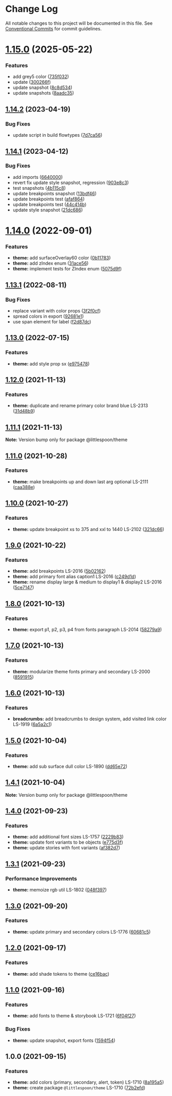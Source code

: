# Change Log

All notable changes to this project will be documented in this file.
See [Conventional Commits](https://conventionalcommits.org) for commit guidelines.

# [1.15.0](https://github.com/little-spoon-dev/design-system/compare/@littlespoon/theme@1.14.2...@littlespoon/theme@1.15.0) (2025-05-22)

### Features

- add grey5 color ([735f032](https://github.com/little-spoon-dev/design-system/commit/735f03216791296b6f83c387be3d37267098f67e))
- update ([300266f](https://github.com/little-spoon-dev/design-system/commit/300266fe72be973b073b4b44d28ee24c9ffa8afa))
- update snapshot ([8c8d534](https://github.com/little-spoon-dev/design-system/commit/8c8d53493cd8f1665499aa944d269454821d13a2))
- update snapshots ([8aadc35](https://github.com/little-spoon-dev/design-system/commit/8aadc35c78603797e87ddb97e0ccba6f8fae6410))

## [1.14.2](https://github.com/little-spoon-dev/design-system/compare/@littlespoon/theme@1.14.1...@littlespoon/theme@1.14.2) (2023-04-19)

### Bug Fixes

- update script in build flowtypes ([7d7ca56](https://github.com/little-spoon-dev/design-system/commit/7d7ca56155fd445a52d834ab95829cfccb2aca59))

## [1.14.1](https://github.com/little-spoon-dev/design-system/compare/@littlespoon/theme@1.14.0...@littlespoon/theme@1.14.1) (2023-04-12)

### Bug Fixes

- add imports ([6640000](https://github.com/little-spoon-dev/design-system/commit/6640000b7c0587de6b80a61b26680dfc94f1f891))
- revert fix update style snapshot, regression ([903e8c3](https://github.com/little-spoon-dev/design-system/commit/903e8c3a23a768e85f15a997da74acf48a7e181b))
- test snapshots ([4b115c8](https://github.com/little-spoon-dev/design-system/commit/4b115c8a06fea569686ae6f13169ce9bfa1a7625))
- update breakpoints snapshot ([13bdf46](https://github.com/little-spoon-dev/design-system/commit/13bdf46f7560b539b7f37a42b59769f5c4561c5c))
- update breakpoints test ([afaf864](https://github.com/little-spoon-dev/design-system/commit/afaf86481149fc2c5d7470f0d74223d9a719d6d0))
- update breakpoints test ([44c414b](https://github.com/little-spoon-dev/design-system/commit/44c414b0dd4a8e0b9ca360c8359d6733138dfd82))
- update style snapshot ([21dc686](https://github.com/little-spoon-dev/design-system/commit/21dc686a29c8239597b37a632ab548e3755a20e9))

# [1.14.0](https://github.com/little-spoon-dev/design-system/compare/@littlespoon/theme@1.13.1...@littlespoon/theme@1.14.0) (2022-09-01)

### Features

- **theme:** add surfaceOverlay60 color ([0b11783](https://github.com/little-spoon-dev/design-system/commit/0b1178379ad94d3f3aacdfaaa55091fe8cefc2a1))
- **theme:** add zIndex enum ([31ace56](https://github.com/little-spoon-dev/design-system/commit/31ace5627eade9ea720fd18257e09cdcdee39dc0))
- **theme:** implement tests for ZIndex enum ([5075d9f](https://github.com/little-spoon-dev/design-system/commit/5075d9f3d9cb001e73d6dd5d026b2d5d73960fa5))

## [1.13.1](https://github.com/little-spoon-dev/design-system/compare/@littlespoon/theme@1.13.0...@littlespoon/theme@1.13.1) (2022-08-11)

### Bug Fixes

- replace variant with color props ([3f2f0cf](https://github.com/little-spoon-dev/design-system/commit/3f2f0cf86144616e853b8410cba2aef15e9fd81c))
- spread colors in export ([92681e1](https://github.com/little-spoon-dev/design-system/commit/92681e112bda4ba7efae51240b646307019ef3b7))
- use span element for label ([f2d87dc](https://github.com/little-spoon-dev/design-system/commit/f2d87dc44f21b3aa1445331b057ea7b9da1934b7))

## [1.13.0](https://github.com/little-spoon-dev/design-system/compare/@littlespoon/theme@1.12.0...@littlespoon/theme@1.13.0) (2022-07-15)

### Features

- **theme:** add style prop sx ([e975478](https://github.com/little-spoon-dev/design-system/commit/e975478b5c49ab42f78a237cc0ecd4b686cb9d91))

## [1.12.0](https://github.com/little-spoon-dev/design-system/compare/@littlespoon/theme@1.11.1...@littlespoon/theme@1.12.0) (2021-11-13)

### Features

- **theme:** duplicate and rename primary color brand blue LS-2313 ([31d48b9](https://github.com/little-spoon-dev/design-system/commit/31d48b9aa8f1988d4be011fbe074a0eeb30eba54))

## [1.11.1](https://github.com/little-spoon-dev/design-system/compare/@littlespoon/theme@1.11.0...@littlespoon/theme@1.11.1) (2021-11-13)

**Note:** Version bump only for package @littlespoon/theme

## [1.11.0](https://github.com/little-spoon-dev/design-system/compare/@littlespoon/theme@1.10.0...@littlespoon/theme@1.11.0) (2021-10-28)

### Features

- **theme:** make breakpoints up and down last arg optional LS-2111 ([caa388e](https://github.com/little-spoon-dev/design-system/commit/caa388e75e319c95207e1c1b21b3174f3dcb2428))

## [1.10.0](https://github.com/little-spoon-dev/design-system/compare/@littlespoon/theme@1.9.0...@littlespoon/theme@1.10.0) (2021-10-27)

### Features

- **theme:** update breakpoint xs to 375 and xxl to 1440 LS-2102 ([321dc66](https://github.com/little-spoon-dev/design-system/commit/321dc66305b467e7607f24a8bfa491309763bdba))

## [1.9.0](https://github.com/little-spoon-dev/design-system/compare/@littlespoon/theme@1.8.0...@littlespoon/theme@1.9.0) (2021-10-22)

### Features

- **theme:** add breakpoints LS-2016 ([5b02162](https://github.com/little-spoon-dev/design-system/commit/5b021628d6258ffe983bd85079465916e3b9516f))
- **theme:** add primary font alias caption1 LS-2016 ([c249d1d](https://github.com/little-spoon-dev/design-system/commit/c249d1d4d1776f5d3479ccccaf6c4b01fd99c274))
- **theme:** rename display large & medium to display1 & display2 LS-2016 ([5ce7147](https://github.com/little-spoon-dev/design-system/commit/5ce7147abab040a78225339c49453ebe05e482e1))

## [1.8.0](https://github.com/little-spoon-dev/design-system/compare/@littlespoon/theme@1.7.0...@littlespoon/theme@1.8.0) (2021-10-13)

### Features

- **theme:** export p1, p2, p3, p4 from fonts paragraph LS-2014 ([58279a9](https://github.com/little-spoon-dev/design-system/commit/58279a9ef752f39dea9120a7101b6f7ee5b45365))

## [1.7.0](https://github.com/little-spoon-dev/design-system/compare/@littlespoon/theme@1.6.0...@littlespoon/theme@1.7.0) (2021-10-13)

### Features

- **theme:** modularize theme fonts primary and secondary LS-2000 ([8591915](https://github.com/little-spoon-dev/design-system/commit/8591915f51584b0fd4870f247b51a6abc4425c96))

## [1.6.0](https://github.com/little-spoon-dev/design-system/compare/@littlespoon/theme@1.5.0...@littlespoon/theme@1.6.0) (2021-10-13)

### Features

- **breadcrumbs:** add breadcrumbs to design system, add visited link color LS-1919 ([6a5a2c1](https://github.com/little-spoon-dev/design-system/commit/6a5a2c1cf6849b7897f465d8cb75eb3b29a789a0))

## [1.5.0](https://github.com/little-spoon-dev/design-system/compare/@littlespoon/theme@1.4.1...@littlespoon/theme@1.5.0) (2021-10-04)

### Features

- **theme:** add sub surface dull color LS-1890 ([dd65e72](https://github.com/little-spoon-dev/design-system/commit/dd65e72dec0d91bfb2b1d054dcc7ae55da447324))

## [1.4.1](https://github.com/little-spoon-dev/design-system/compare/@littlespoon/theme@1.4.0...@littlespoon/theme@1.4.1) (2021-10-04)

**Note:** Version bump only for package @littlespoon/theme

## [1.4.0](https://www.github.com/little-spoon-dev/design-system/compare/theme-v1.3.1...%40littlespoon%2Ftheme%401.4.0) (2021-09-23)

### Features

- **theme:** add additional font sizes LS-1757 ([2229b83](https://github.com/little-spoon-dev/design-system/commit/2229b838601d0bcd4c6dc3173690460cb37e9f42))
- **theme:** update font variants to be objects ([e775d3f](https://github.com/little-spoon-dev/design-system/commit/e775d3f33dd4c30258149f6e905f1f5ff177233f))
- **theme:** update stories with font variants ([af382d7](https://github.com/little-spoon-dev/design-system/commit/af382d726928565a2274f90e5e210d14e63f9037))

## [1.3.1](https://www.github.com/little-spoon-dev/design-system/compare/theme-v1.3.0...theme-v1.3.1) (2021-09-23)

### Performance Improvements

- **theme:** memoize rgb util LS-1802 ([048f397](https://www.github.com/little-spoon-dev/design-system/commit/048f3975f7692038b284fb1b6790804ba2e2a0a9))

## [1.3.0](https://www.github.com/little-spoon-dev/design-system/compare/theme-v1.2.0...theme-v1.3.0) (2021-09-20)

### Features

- **theme:** update primary and secondary colors LS-1776 ([60681c5](https://www.github.com/little-spoon-dev/design-system/commit/60681c564e533bf6852eb995d30b04b4cc7b0d4c))

## [1.2.0](https://www.github.com/little-spoon-dev/design-system/compare/theme-v1.1.0...theme-v1.2.0) (2021-09-17)

### Features

- **theme:** add shade tokens to theme ([ce16bac](https://www.github.com/little-spoon-dev/design-system/commit/ce16bacb53d5653e99abcd5ebea14ca7503f9666))

## [1.1.0](https://www.github.com/little-spoon-dev/design-system/compare/theme-v1.0.0...theme-v1.1.0) (2021-09-16)

### Features

- **theme:** add fonts to theme & storybook LS-1721 ([6f04f27](https://www.github.com/little-spoon-dev/design-system/commit/6f04f272b2006c4c46522af6a186db4b7162475d))

### Bug Fixes

- **theme:** update snapshot, export fonts ([1594f54](https://www.github.com/little-spoon-dev/design-system/commit/1594f5452fa282082ca08a9d2441146951d34f45))

## 1.0.0 (2021-09-15)

### Features

- **theme:** add colors (primary, secondary, alert, token) LS-1710 ([8a195a5](https://www.github.com/little-spoon-dev/design-system/commit/8a195a5243e69baf1e751caf1f634071537e2efd))
- **theme:** create package `@littlespoon/theme` LS-1710 ([72b2efd](https://www.github.com/little-spoon-dev/design-system/commit/72b2efd7f71c5e2533c0c63c15441675a655d6b4))
